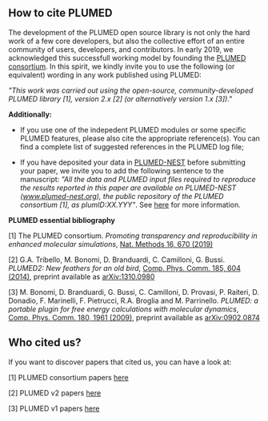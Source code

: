 How to cite PLUMED
-----------------------------
The development of the PLUMED open source library is not only the hard work of a few core developers, but also the collective effort of an entire community of users, developers, and contributors. In early 2019, we acknowledged this successfull working model by founding the [PLUMED consortium](https://www.plumed-nest.org/consortium.html). In this spirit, we kindly invite you to use the following (or equivalent) wording in any work published using PLUMED:

*"This work was carried out using the open-source, community-developed PLUMED library [1], version 2.x [2] (or alternatively version 1.x [3])."*


**Additionally:**

- If you use one of the indepedent PLUMED modules or some specific PLUMED features, please also cite the appropriate reference(s). You can find a complete list of suggested references in the PLUMED log file;

- If you have deposited your data in [PLUMED-NEST](https://www.plumed-nest.org) before submitting your paper, we invite you to add the following sentence to the manuscript: *"All the data and PLUMED input files required to reproduce the results reported in this paper are available on PLUMED-NEST (www.plumed-nest.org), the public repository of the PLUMED consortium [1], as plumID:XX.YYY"*. See [here](https://www.plumed-nest.org/cite.html) for more information.

**PLUMED essential bibliography**

[1] The PLUMED consortium.
_Promoting transparency and reproducibility in enhanced molecular simulations_,
[Nat. Methods 16, 670 (2019)](https://doi.org/10.1038/s41592-019-0506-8)

[2] G.A. Tribello, M. Bonomi, D. Branduardi, C. Camilloni, G. Bussi.
  _PLUMED2: New feathers for an old bird_,
  [Comp. Phys. Comm. 185, 604 (2014)](http://doi.org/10.1016/j.cpc.2013.09.018), preprint available as [arXiv:1310.0980](https://arxiv.org/abs/1310.0980)

[3] M. Bonomi, D. Branduardi, G. Bussi, C. Camilloni, D. Provasi, P. Raiteri, D. Donadio, F. Marinelli, F. Pietrucci, R.A. Broglia and M. Parrinello.
  _PLUMED: a portable plugin for free energy calculations with molecular dynamics_,
  [Comp. Phys. Comm. 180, 1961 (2009)](http://doi.org/10.1016/j.cpc.2009.05.011), preprint available as [arXiv:0902.0874](http://arxiv.org/abs/0902.0874)


Who cited us?
-----------------------------
If you want to discover papers that cited us, you can have a look at:

[1] PLUMED consortium papers [here](https://scholar.google.com/scholar?hl=en&as_sdt=2005&cites=7790917719575878515&scipsc=&q=&scisbd=1)

[2] PLUMED v2 papers [here](https://scholar.google.com/scholar?hl=en&as_sdt=2005&cites=6428945829198223849&scipsc=&q=&scisbd=1)

[3] PLUMED v1 papers [here](https://scholar.google.com/scholar?hl=en&as_sdt=2005&cites=10057404165248191868&scipsc=&q=&scisbd=1)

